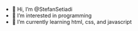- 👋 Hi, I’m @StefanSetiadi
- 👀 I’m interested in programming
- 🌱 I’m currently learning html, css, and javascript

<!---
StefanSetiadi/StefanSetiadi is a ✨ special ✨ repository because its `README.md` (this file) appears on your GitHub profile.
You can click the Preview link to take a look at your changes.
--->
